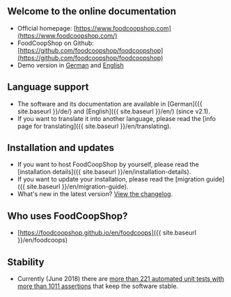 
## Welcome to the online documentation

* Official homepage: [https://www.foodcoopshop.com](https://www.foodcoopshop.com/)
* FoodCoopShop on Github: [https://github.com/foodcoopshop/foodcoopshop](https://github.com/foodcoopshop/foodcoopshop)
* Demo version in [German](https://demo-de.foodcoopshop.com) and [English](https://demo-en.foodcoopshop.com)

## Language support

* The software and its documentation are available in [German]({{ site.baseurl }}/de/) and [English]({{ site.baseurl }}/en/) (since v2.1). 
* If you want to translate it into another language, please read the [info page for translating]({{ site.baseurl }}/en/translating).

## Installation and updates

* If you want to host FoodCoopShop by yourself, please read the [installation details]({{ site.baseurl }}/en/installation-details).
* If you want to update your installation, please read the [migration guide]({{ site.baseurl }}/en/migration-guide).
* What's new in the latest version? [View the changelog]({{{site.repo_url}}/blob/master/CHANGELOG.md).

## Who uses FoodCoopShop?

* [https://foodcoopshop.github.io/en/foodcoops]({{ site.baseurl }}/en/foodcoops)

## Stability

* Currently (June 2018) there are [more than 221 automated unit tests with more than 1011 assertions](https://travis-ci.org/foodcoopshop/foodcoopshop/builds) that keep the software stable.